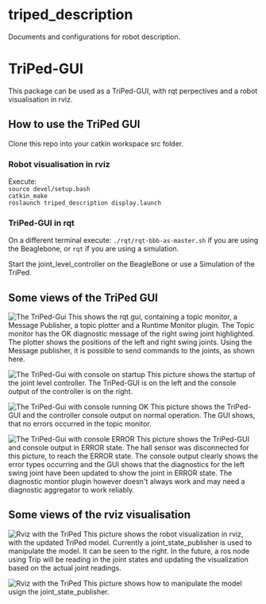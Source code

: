 # triped_description
Documents and configurations for robot description.

# TriPed-GUI
This package can be used as a TriPed-GUI, with rqt perpectives and a robot visualisation in rviz.

## How to use the TriPed GUI 
Clone this repo into your catkin workspace src folder.
### Robot visualisation in rviz

Execute:   
`source devel/setup.bash`  
`catkin_make`  
`roslaunch triped_description display.launch`  
### TriPed-GUI in rqt
On a different terminal execute:
`./rqt/rqt-bbb-as-master.sh` if you are using the Beaglebone, or `rqt` if you are using a simulation.

Start the joint_level_controller on the BeagleBone or use a Simulation of the TriPed.

## Some views of the TriPed GUI

![The TriPed-Gui](https://raw.githubusercontent.com/TriPed-Robot/triped-description/triped-gui/docs/pictures/triped-gui-rqt-only.png "The TriPed-Gui")
This shows the rqt gui, containing a topic monitor, a Message Publisher, a topic plotter and a Runtime Monitor plugin. The Topic monitor has the OK diagnostic message of the right swing joint highlighted. The plotter shows the positions of the left and right swing joints. Using the Message publisher, it is possible to send commands to the joints, as shown here.

![The TriPed-Gui with console on startup](https://raw.githubusercontent.com/TriPed-Robot/triped-description/triped-gui/docs/pictures/triped-gui-position-monitoring-startup.png "The TriPed-Gui & console startup")
This picture shows the startup of the joint level controller. The TriPed-GUI is on the left and the console output of the controller is on the right.

![The TriPed-Gui with console running OK](https://raw.githubusercontent.com/TriPed-Robot/triped-description/triped-gui/docs/pictures/triped-gui-ok.png "The TriPed-Gui & console on normal operation")
This picture shows the TriPed-GUI and the controller console output on normal operation.
The GUI shows, that no errors occurred in the topic monitor.

![The TriPed-Gui with console ERROR](https://raw.githubusercontent.com/TriPed-Robot/triped-description/triped-gui/docs/pictures/triped-gui-error.png "The TriPed-Gui & console on ERROR state")
This picture shows the TriPed-GUI and console output in ERROR state. The hall sensor was disconnected for this picture, to reach the ERROR state. The console output clearly shows the error types occurring and the GUI shows that the diagnostics for the left swing joint have been updated to show the joint in ERROR state.
The diagnostic montior plugin however doesn't always work and may need a diagnostic aggregator to work reliably.

## Some views of the rviz visualisation

![Rviz with the TriPed](https://raw.githubusercontent.com/TriPed-Robot/triped-description/triped-gui/docs/pictures/triped_rviz.png "Rviz with the TriPed model on startup")
This picture shows the robot visualization in rviz, with the updated TriPed model. Currently a joint_state_publisher is used to manipulate the model. It can be seen to the right. In the future, a ros node using Trip will be reading in the joint states and updating the visualization based on the actual joint readings.

![Rviz with the TriPed](https://raw.githubusercontent.com/TriPed-Robot/triped-description/triped-gui/docs/pictures/triped_rviz_2.png "Rviz with the TriPed model")
This picture shows how to manipulate the model usign the joint_state_publisher.